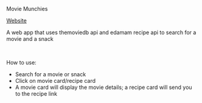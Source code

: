 <p> Movie Munchies </p> 
<a href=movie-munchies.web.app> Website </a> 
<p> A web app that uses themoviedb api and edamam recipe api to search for a movie and a snack </p> 

<br>

How to use: <br>
- Search for a movie or snack <br>
- Click on movie card/recipe card <br>
- A movie card will display the movie details; a recipe card will send you to the recipe link
